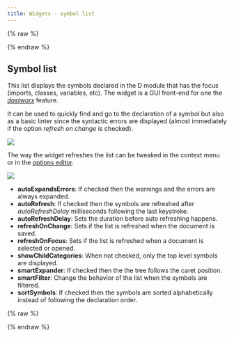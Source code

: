 ```yaml
---
title: Widgets - symbol list
---
```


{% raw %}
<script src="//cdnjs.cloudflare.com/ajax/libs/anchor-js/4.0.0/anchor.min.js"></script>
{% endraw %}

## Symbol list

This list displays the symbols declared in the D module that has the focus (imports, classes, variables, etc).
The widget is a GUI front-end for one the [_dastworx_](https://github.com/BBasile/dexed/tree/master/dastworx) feature.

It can be used to quickly find and go to the declaration of a symbol but also as a basic linter since the syntactic errors are displayed (almost immediately if the option _refresh on change_ is checked).

![](img/symbol_list.png)

The way the widget refreshes the list can be tweaked in the context menu or in the [options editor](widgets_options_editor).

![](img/options_symbol_list.png)

- **autoExpandsErrors**: If checked then the warnings and the errors are always expanded.
- **autoRefresh**: If checked then the symbols are refreshed after _autoRefreshDelay_ milliseconds following the last keystroke.
- **autoRefreshDelay**: Sets the duration before auto refreshing happens.
- **refreshOnChange**: Sets if the list is refreshed when the document is saved.
- **refreshOnFocus**: Sets if the list is refreshed when a document is selected or opened.
- **showChildCategories**: When not checked, only the top level symbols are displayed.
- **smartExpander**: If checked then the the tree follows the caret position.
- **smartFilter**: Change the behavior of the list when the symbols are filtered.
- **sortSymbols**: If checked then the symbols are sorted alphabetically instead of following the declaration order.

{% raw %}
<script>
anchors.add();
</script>
{% endraw %}

